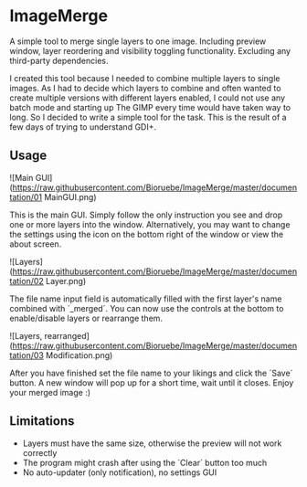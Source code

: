 # ImageMerge
A simple tool to merge single layers to one image. Including preview window, layer reordering and visibility toggling functionality. Excluding any third-party dependencies.

I created this tool because I needed to combine multiple layers to single images. As I had to decide which layers to combine and often wanted to create multiple versions with different layers enabled, I could not use any batch mode and starting up The GIMP every time would have taken way to long. So I decided to write a simple tool for the task. This is the result of a few days of trying to understand GDI+.

## Usage
![Main GUI](https://raw.githubusercontent.com/Bioruebe/ImageMerge/master/documentation/01 MainGUI.png)

This is the main GUI. Simply follow the only instruction you see and drop one or more layers into the window.
Alternatively, you may want to change the settings using the icon on the bottom right of the window or view the about screen.

![Layers](https://raw.githubusercontent.com/Bioruebe/ImageMerge/master/documentation/02 Layer.png)

The file name input field is automatically filled with the first layer's name combined with ´_merged´.
You can now use the controls at the bottom to enable/disable layers or rearrange them.

![Layers, rearranged](https://raw.githubusercontent.com/Bioruebe/ImageMerge/master/documentation/03 Modification.png)

After you have finished set the file name to your likings and click the ´Save´ button. A new window will pop up for a short time, wait until it closes. Enjoy your merged image :)

## Limitations
- Layers must have the same size, otherwise the preview will not work correctly
- The program might crash after using the ´Clear´ button too much
- No auto-updater (only notification), no settings GUI
